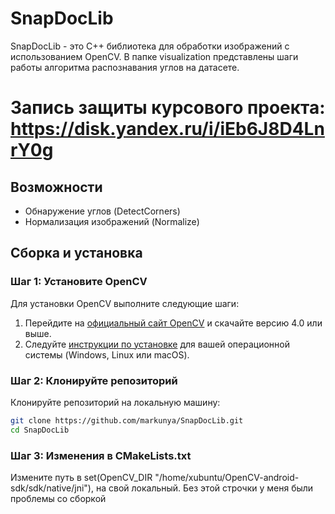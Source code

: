 # SnapDocLib

SnapDocLib - это C++ библиотека для обработки изображений с использованием OpenCV. В папке visualization представлены шаги работы алгоритма распознавания углов на датасете.

# Запись защиты курсового проекта: https://disk.yandex.ru/i/iEb6J8D4LnrY0g

## Возможности

- Обнаружение углов (DetectCorners)
- Нормализация изображений (Normalize)

## Сборка и установка

### Шаг 1: Установите OpenCV
Для установки OpenCV выполните следующие шаги:

1. Перейдите на [официальный сайт OpenCV](https://opencv.org/releases/) и скачайте версию 4.0 или выше.
2. Следуйте [инструкции по установке](https://docs.opencv.org/master/df/d65/tutorial_table_of_content_introduction.html) для вашей операционной системы (Windows, Linux или macOS).

### Шаг 2: Клонируйте репозиторий
Клонируйте репозиторий на локальную машину:
```bash
git clone https://github.com/markunya/SnapDocLib.git
cd SnapDocLib
```

### Шаг 3: Изменения в CMakeLists.txt
Измените путь в set(OpenCV_DIR "/home/xubuntu/OpenCV-android-sdk/sdk/native/jni"), на свой локальный. Без этой строчки у меня были проблемы со сборкой
